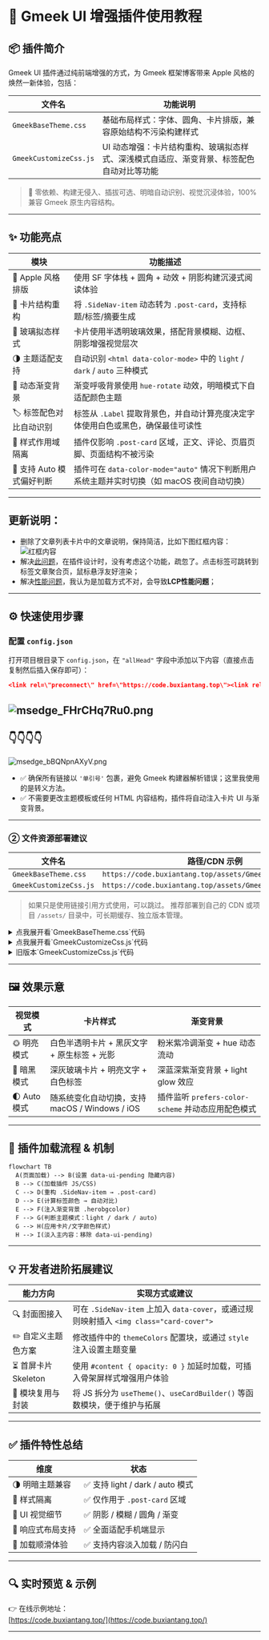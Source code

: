 
# 🍎 Gmeek UI 增强插件使用教程

## 📦 插件简介

Gmeek UI 插件通过纯前端增强的方式，为 Gmeek 框架博客带来 Apple 风格的焕然一新体验，包括：

| 文件名                   | 功能说明                                                                 |
|--------------------------|--------------------------------------------------------------------------|
| `GmeekBaseTheme.css`     | 基础布局样式：字体、圆角、卡片排版，兼容原始结构不污染构建样式                          |
| `GmeekCustomizeCss.js`   | UI 动态增强：卡片结构重构、玻璃拟态样式、深浅模式自适应、渐变背景、标签配色自动对比等功能       |

> 🧠 零依赖、构建无侵入、插拔可选、明暗自动识别、视觉沉浸体验，100% 兼容 Gmeek 原生内容结构。

---

## ✨ 功能亮点

| 模块                    | 功能描述                                                                 |
|-------------------------|--------------------------------------------------------------------------|
| 🍏 Apple 风格排版         | 使用 SF 字体栈 + 圆角 + 动效 + 阴影构建沉浸式阅读体验                                  |
| 🧱 卡片结构重构           | 将 `.SideNav-item` 动态转为 `.post-card`，支持标题/标签/摘要生成                    |
| 🧊 玻璃拟态样式           | 卡片使用半透明玻璃效果，搭配背景模糊、边框、阴影增强视觉层次                              |
| 🌗 主题适配支持           | 自动识别 `<html data-color-mode>` 中的 `light` / `dark` / `auto` 三种模式             |
| 🌈 动态渐变背景           | 渐变呼吸背景使用 `hue-rotate` 动效，明暗模式下自适配颜色主题                                  |
| 🏷️ 标签配色对比自动识别    | 标签从 `.Label` 提取背景色，并自动计算亮度决定字体使用白色或黑色，确保最佳可读性                    |
| 🧼 样式作用域隔离         | 插件仅影响 `.post-card` 区域，正文、评论、页眉页脚、页面结构不被污染                            |
| 🎯 支持 Auto 模式偏好判断 | 插件可在 `data-color-mode="auto"` 情况下判断用户系统主题并实时切换（如 macOS 夜间自动切换） |

---

## 更新说明：
- 删除了文章列表卡片中的文章说明，保持简洁，比如下图红框内容：![红框内容](https://camo.githubusercontent.com/82575d548c7c3e465af4876772a3e6e9f6b9c30c627ee91a2aed2e95440396f0/68747470733a2f2f66696c65732e636174626f782e6d6f652f396e376876382e706e67)
-  解决[此问题](https://github.com/tiengming/tiengming.github.io/issues/19#issuecomment-3281147970)，在插件设计时，没有考虑这个功能，疏忽了。点击标签可跳转到标签文章聚合页，鼠标悬浮友好渲染；
- 解决[性能问题](https://github.com/tiengming/tiengming.github.io/issues/19#issuecomment-3289496357)，我认为是加载方式不对，会导致**LCP性能问题**；

---

## ⚙️ 快速使用步骤

###  配置 `config.json`

打开项目根目录下 `config.json`，在 `"allHead"` 字段中添加以下内容（直接点击复制然后插入保存即可）：

```json
<link rel=\"preconnect\" href=\"https://code.buxiantang.top\"><link rel=\"preconnect\" href=\"https://blog.meekdai.com\"><link rel=\"stylesheet\" href=\"https://code.buxiantang.top/assets/GmeekBaseTheme.css\"><script src=\"https://code.buxiantang.top/assets/GmeekCustomizeCss.js\"></script>
```
![msedge_FHrCHq7Ru0.png](https://pick.buxiantang.top/rest/bMdZyXK.png)
---
👇👇👇👇
---
![msedge_bBQNpnAXyV.png](https://pick.buxiantang.top/rest/djkxyXK.png)

- ✅ 确保所有链接以 `'单引号'` 包裹，避免 Gmeek 构建器解析错误；这里我使用的是转义方法。
- ✅ 不需要更改主题模板或任何 HTML 内容结构，插件将自动注入卡片 UI 与渐变背景。

---

### ② 文件资源部署建议

| 文件名                   | 路径/CDN 示例                                           |
|--------------------------|----------------------------------------------------------|
| `GmeekBaseTheme.css`     | `https://code.buxiantang.top/assets/GmeekBaseTheme.css` |
| `GmeekCustomizeCss.js`   | `https://code.buxiantang.top/assets/GmeekCustomizeCss.js` |

> 如果只是使用链接引用方式使用，可以跳过。
> 推荐部署到自己的 CDN 或项目 `/assets/` 目录中，可长期缓存、独立版本管理。
<details>
  <summary>点我展开看`GmeekBaseTheme.css`代码</summary>

```Css
/* 🍏 Gmeek Apple 风格基础布局与排版样式 */
body {
  font-family: -apple-system, BlinkMacSystemFont, "San Francisco", "Helvetica Neue", sans-serif;
  background: transparent;
  color: inherit;
  max-width: 960px;
  margin: auto;
  padding: 24px;
  line-height: 1.6;
  transition: background 0.3s ease;
}

.post-card {
  display: flex;
  flex-direction: column;
  border-radius: 20px;
  padding: 20px 24px;
  margin-bottom: 20px;
  box-shadow: 0 8px 24px rgba(0,0,0,0.1);
  background: rgba(255, 255, 255, 0.2);
  backdrop-filter: blur(16px);
  -webkit-backdrop-filter: blur(16px);
  border: 1px solid rgba(255, 255, 255, 0.15);
  text-decoration: none;
  transition: all 0.3s ease;
}

.post-card:hover {
  transform: translateY(-4px) scale(1.015);
  box-shadow: 0 12px 32px rgba(0, 0, 0, 0.15);
}

.post-meta {
  display: flex;
  flex-wrap: wrap;
  gap: 8px;
  font-size: 13px;
  margin-bottom: 10px;
}

.post-tag {
  border-radius: 999px;
  padding: 3px 10px;
  font-weight: 500;
  margin-right: 6px;
}

.post-title {
  font-size: 18px;
  font-weight: 600;
  margin-bottom: 10px;
}

.post-summary {
  font-size: 14.5px;
  line-height: 1.6;
}

```

</details>


<details>
  <summary>点我展开看`GmeekCustomizeCss.js`代码</summary>

```Js
(function () {
  // 严格的重复执行保护
  if (window.__TiengmingModernized) {
    return;
  }
  
  console.log("🍏 TiengmingModern 插件启动中... https://code.buxiantang.top/");

  const themeColors = {
    light: {
      bgGradient: "linear-gradient(135deg, #f4f4f4, #fef2f2, #f4f0ff)",
      cardBg: "rgba(255,255,255,0.25)",
      cardBorder: "1px solid rgba(255,255,255,0.2)",
      title: "#1c1c1e",
      meta: "#888"
    },
    dark: {
      bgGradient: "linear-gradient(135deg, #1a1a2b, #222c3a, #2e3950)",
      cardBg: "rgba(32,32,32,0.3)",
      cardBorder: "1px solid rgba(255,255,255,0.08)",
      title: "#eee",
      meta: "#bbb"
    }
  };

  function getEffectiveMode() {
    const raw = document.documentElement.getAttribute("data-color-mode");
    if (raw === "light" || raw === "dark") return raw;
    return window.matchMedia("(prefers-color-scheme: dark)").matches ? "dark" : "light";
  }

  function getTextColor(bg) {
    const rgb = bg.match(/\d+/g);
    if (!rgb) return "#fff";
    const [r, g, b] = rgb.map(Number);
    const l = (0.299 * r + 0.587 * g + 0.114 * b) / 255;
    return l > 0.6 ? "#000" : "#fff";
  }

  // 标签点击处理函数
  window.handleTagClick = function(event, tagName) {
    event.preventDefault();
    event.stopPropagation();
    const tagUrl = `tag.html#${encodeURIComponent(tagName)}`;
    window.location.href = tagUrl;
  };

  // 初始化背景和样式
  function initializeBackground() {
    const existingBg = document.querySelector('.herobgcolor');
    if (existingBg) existingBg.remove();

    const bg = document.createElement("div");
    bg.className = "herobgcolor";
    document.body.appendChild(bg);

    const existingStyle = document.querySelector('#tiengming-modern-styles');
    if (existingStyle) existingStyle.remove();

    const style = document.createElement("style");
    style.id = 'tiengming-modern-styles';
    style.textContent = `
      .herobgcolor {
        position: fixed;
        top: 0; left: 0;
        width: 100vw; height: 100vh;
        z-index: -1;
        background-size: 600% 600%;
        animation: hueflow 30s ease infinite;
        transition: background 0.6s ease;
      }
      @keyframes hueflow {
        0% { filter: hue-rotate(0deg); background-position: 0% 50%; }
        50% { filter: hue-rotate(180deg); background-position: 100% 50%; }
        100% { filter: hue-rotate(360deg); background-position: 0% 50%; }
      }
      .post-tag {
        cursor: pointer;
        transition: all 0.2s ease;
        border-radius: 4px;
        padding: 2px 6px;
        margin-right: 4px;
        font-size: 0.8em;
        display: inline-block;
      }
      .post-tag:hover {
        transform: translateY(-1px);
        box-shadow: 0 2px 8px rgba(0,0,0,0.15);
        opacity: 0.8;
      }
    `;
    document.head.appendChild(style);
    return bg;
  }

  const bg = initializeBackground();

  function applyTheme() {
    const mode = getEffectiveMode();
    const theme = themeColors[mode];

    if (bg) bg.style.background = theme.bgGradient;

    document.querySelectorAll(".post-card").forEach(card => {
      card.style.background = theme.cardBg;
      card.style.border = theme.cardBorder;
      card.style.backdropFilter = "blur(16px)";
      card.style.webkitBackdropFilter = "blur(16px)";
      card.style.boxShadow = "0 8px 24px rgba(0,0,0,0.12)";

      const title = card.querySelector(".post-title");
      const meta = card.querySelector(".post-meta");

      if (title) title.style.color = theme.title;
      if (meta) meta.style.color = theme.meta;
    });

    ["#header", "#footer"].forEach(sel => {
      const el = document.querySelector(sel);
      if (el) el.style.color = mode === "dark" ? "#ddd" : "";
    });
  }

  // 主题监听器
  if (document.documentElement.getAttribute("data-color-mode") === "auto") {
    window.matchMedia("(prefers-color-scheme: dark)").addEventListener("change", applyTheme);
  }

  new MutationObserver(applyTheme).observe(document.documentElement, {
    attributes: true,
    attributeFilter: ["data-color-mode"]
  });



  function rebuildCards() {
    // 查找所有可能的文章容器
    const possibleSelectors = [
      '.SideNav-item',
      '.Box-row', 
      '.d-flex',
      '.listTitle',
      '.Label',
      '[class*="SideNav"]',
      '[class*="Box"]',
      '[class*="list"]',
      'article',
      '.post',
      '[href*=".html"]'
    ];
    
    possibleSelectors.forEach(selector => {
      const elements = document.querySelectorAll(selector);
      if (elements.length > 0) {
        if (elements.length <= 5) {
          elements.forEach((el, i) => {
            if (el.textContent && el.textContent.length < 100) {
            }
          });
        }
      }
    });

    // 查找包含 listTitle 的父元素
    const listTitles = document.querySelectorAll('.listTitle');
    if (listTitles.length > 0) {
      listTitles.forEach((title, i) => {
      });
    }

    let sideNavItems = document.querySelectorAll(".SideNav-item");
    
    // 如果没找到，尝试通过 listTitle 找父元素
    if (sideNavItems.length === 0 && listTitles.length > 0) {
      // 假设 listTitle 的父元素就是我们要找的容器
      const parents = Array.from(listTitles).map(title => {
        // 找到有href属性的祖先元素
        let current = title.parentElement;
        while (current && !current.getAttribute('href')) {
          current = current.parentElement;
          if (current === document.body) break;
        }
        return current;
      }).filter(Boolean);
      
      if (parents.length > 0) {
        sideNavItems = parents;
      }
    }
    
    if (sideNavItems.length === 0) {
      setTimeout(rebuildCards, 1000);
      return;
    }


    sideNavItems.forEach((card, i) => {
      // 从href中提取文章标题作为备用方案
      let title = card.querySelector(".listTitle")?.innerText;
      if (!title) {
        // 如果没有listTitle，从href中提取文件名作为标题
        const href = card.getAttribute("href") || "";
        const filename = href.split('/').pop()?.replace('.html', '') || "未命名文章";
        title = filename.replace(/-/g, ' ').replace(/\b\w/g, l => l.toUpperCase());
      }
      const link = card.getAttribute("href");
      const labels = [...card.querySelectorAll(".Label")];
      const time = labels.find(el => /^\d{4}/.test(el.textContent.trim()))?.textContent.trim() || "";

      const tags = labels.filter(el => el.textContent.trim() !== time).map(el => {
        const tag = el.textContent.trim();
        const bg = el.style.backgroundColor || "#999";
        const fg = getTextColor(bg);
        return `<span class="post-tag" style="background-color:${bg};color:${fg}" data-tag="${tag}" onclick="handleTagClick(event, '${tag}')">${tag}</span>`;
      }).join("");

      const newCard = document.createElement("a");
      newCard.href = link;
      newCard.className = "post-card";
      newCard.style.animationDelay = `${i * 60}ms`;
      newCard.innerHTML = `
        <div class="post-meta">${tags}<span class="post-date">${time}</span></div>
        <h2 class="post-title">${title}</h2>
      `;
      card.replaceWith(newCard);
    });

    applyTheme();
  }

  // 增强的DOM准备检查
  function whenReady(callback) {
    if (document.readyState === 'complete') {
      setTimeout(callback, 100);
    } else if (document.readyState === 'interactive') {
      setTimeout(callback, 300);
    } else {
      document.addEventListener('DOMContentLoaded', function() {
        setTimeout(callback, 200);
      });
      window.addEventListener('load', function() {
        setTimeout(callback, 100);
      });
    }
  }

  // 执行主逻辑
  whenReady(() => {
    rebuildCards();
    // 标记完成 - 放在最前面，避免重复执行
    window.__TiengmingModernized = true;
    console.log("🍏 TiengmingModern 插件加载完成");
  });

  // 页面可见性监听 - 简化逻辑，只处理样式重新应用
  document.addEventListener('visibilitychange', function() {
    if (!document.hidden && window.__TiengmingModernized) {
      const existingCards = document.querySelector('.post-card');
      const existingBg = document.querySelector('.herobgcolor');
      
      if (existingCards && !existingBg) {
        initializeBackground();
        applyTheme();
      }
    }
  });

})();
```

</details>


<details>
  <summary>旧版本`GmeekCustomizeCss.js`代码</summary>

```Js
(function () {
  if (window.__TiengmingModernized) return;
  window.__TiengmingModernized = true;
  console.log("🍏 TiengmingModern 插件已启用 https://code.buxiantang.top/");

  const themeColors = {
    light: {
      bgGradient: "linear-gradient(135deg, #f4f4f4, #fef2f2, #f4f0ff)",
      cardBg: "rgba(255,255,255,0.25)",
      cardBorder: "1px solid rgba(255,255,255,0.2)",
      title: "#1c1c1e",
      summary: "#444",
      meta: "#888"
    },
    dark: {
      bgGradient: "linear-gradient(135deg, #1a1a2b, #222c3a, #2e3950)",
      cardBg: "rgba(32,32,32,0.3)",
      cardBorder: "1px solid rgba(255,255,255,0.08)",
      title: "#eee",
      summary: "#aaa",
      meta: "#bbb"
    }
  };

  function getEffectiveMode() {
    const raw = document.documentElement.getAttribute("data-color-mode");
    if (raw === "light" || raw === "dark") return raw;
    return window.matchMedia("(prefers-color-scheme: dark)").matches ? "dark" : "light";
  }

  function getTextColor(bg) {
    const rgb = bg.match(/\d+/g);
    if (!rgb) return "#fff";
    const [r, g, b] = rgb.map(Number);
    const l = (0.299 * r + 0.587 * g + 0.114 * b) / 255;
    return l > 0.6 ? "#000" : "#fff";
  }

  const bg = (() => {
    const el = document.createElement("div");
    el.className = "herobgcolor";
    document.body.appendChild(el);
    const style = document.createElement("style");
    style.textContent = `
      .herobgcolor {
        position: fixed;
        top: 0; left: 0;
        width: 100vw; height: 100vh;
        z-index: -1;
        background-size: 600% 600%;
        animation: hueflow 30s ease infinite;
        transition: background 0.6s ease;
      }
      @keyframes hueflow {
        0% { filter: hue-rotate(0deg); background-position: 0% 50%; }
        50% { filter: hue-rotate(180deg); background-position: 100% 50%; }
        100% { filter: hue-rotate(360deg); background-position: 0% 50%; }
      }
    `;
    document.head.appendChild(style);
    return el;
  })();

  function applyTheme() {
    const mode = getEffectiveMode();
    const theme = themeColors[mode];

    bg.style.background = theme.bgGradient;

    document.querySelectorAll(".post-card").forEach(card => {
      card.style.background = theme.cardBg;
      card.style.border = theme.cardBorder;
      card.style.backdropFilter = "blur(16px)";
      card.style.webkitBackdropFilter = "blur(16px)";
      card.style.boxShadow = "0 8px 24px rgba(0,0,0,0.12)";

      const title = card.querySelector(".post-title");
      const summary = card.querySelector(".post-summary");
      const meta = card.querySelector(".post-meta");

      if (title) title.style.color = theme.title;
      if (summary) summary.style.color = theme.summary;
      if (meta) meta.style.color = theme.meta;
    });

    ["#header", "#footer"].forEach(sel => {
      const el = document.querySelector(sel);
      if (el) el.style.color = mode === "dark" ? "#ddd" : "";
    });
  }

  if (document.documentElement.getAttribute("data-color-mode") === "auto") {
    window.matchMedia("(prefers-color-scheme: dark)").addEventListener("change", applyTheme);
  }

  new MutationObserver(applyTheme).observe(document.documentElement, {
    attributes: true,
    attributeFilter: ["data-color-mode"]
  });

  function rebuildCards() {
    document.querySelectorAll(".SideNav-item").forEach((card, i) => {
      const title = card.querySelector(".listTitle")?.innerText || "未命名文章";
      const link = card.getAttribute("href");
      const labels = [...card.querySelectorAll(".Label")];
      const time = labels.find(el => /^\d{4}/.test(el.textContent.trim()))?.textContent.trim() || "";

      const tags = labels.filter(el => el.textContent.trim() !== time).map(el => {
        const tag = el.textContent.trim();
        const bg = el.style.backgroundColor || "#999";
        const fg = getTextColor(bg);
        return `<span class="post-tag" style="background-color:${bg};color:${fg}">${tag}</span>`;
      }).join("");

      const summary = `本篇内容涵盖主题「${labels.map(x => x.textContent.trim()).join(" / ")}」，带你深入探索相关知识点。`;

      const newCard = document.createElement("a");
      newCard.href = link;
      newCard.className = "post-card";
      newCard.style.animationDelay = `${i * 60}ms`;
      newCard.innerHTML = `
        <div class="post-meta">${tags}<span class="post-date">${time}</span></div>
        <h2 class="post-title">${title}</h2>
        <p class="post-summary">${summary}</p>
      `;
      card.replaceWith(newCard);
    });

    applyTheme();
  }

  document.readyState === "loading"
    ? window.addEventListener("DOMContentLoaded", rebuildCards)
    : rebuildCards();

  document.documentElement.removeAttribute("data-ui-pending");
})();
```

</details>

---

## 🖼️ 效果示意

| 视觉模式     | 卡片样式                                    | 渐变背景                                     |
|--------------|---------------------------------------------|----------------------------------------------|
| 🌞 明亮模式   | 白色半透明卡片 + 黑灰文字 + 原生标签 + 光影    | 粉米紫冷调渐变 + hue 动态流动                         |
| 🌚 暗黑模式   | 深灰玻璃卡片 + 明亮文字 + 白色标签            | 深蓝深紫渐变背景 + light glow 效应                     |
| 🌓 Auto 模式  | 随系统变化自动切换，支持 macOS / Windows / iOS | 插件监听 `prefers-color-scheme` 并动态应用配色模式         |

---

## 🔧 插件加载流程 & 机制

```mermaid
flowchart TB
  A(页面加载) --> B(设置 data-ui-pending 隐藏内容)
  B --> C(加载插件 JS/CSS)
  C --> D(重构 .SideNav-item → .post-card)
  D --> E(计算标签颜色 → 自动对比)
  E --> F(注入渐变背景 .herobgcolor)
  F --> G(判断主题模式：light / dark / auto)
  G --> H(应用卡片/文字颜色样式)
  H --> I(淡入主内容：移除 data-ui-pending)
```

---

## 💡 开发者进阶拓展建议

| 能力方向       | 实现方式或建议                                                           |
|----------------|------------------------------------------------------------------------|
| 🔍 封面图接入     | 可在 `.SideNav-item` 上加入 `data-cover`，或通过规则映射插入 `<img class="card-cover">` |
| ✏️ 自定义主题色方案 | 修改插件中的 `themeColors` 配置块，或通过 `style` 注入设置主题变量                         |
| ⏳ 首屏卡片 Skeleton | 使用 `#content { opacity: 0 }` 加延时加载，可插入骨架屏样式增强用户体验                       |
| 🎨 模块复用与封装   | 将 JS 拆分为 `useTheme()`、`useCardBuilder()` 等函数模块，便于维护与拓展                        |

---

## ✅ 插件特性总结

| 维度             | 状态                         |
|------------------|------------------------------|
| 🌗 明暗主题兼容     | ✅ 支持 light / dark / auto 模式 |
| 🧼 样式隔离         | ✅ 仅作用于 `.post-card` 区域      |
| 💎 UI 视觉细节       | ✅ 阴影 / 模糊 / 圆角 / 渐变       |
| 📱 响应式布局支持     | ✅ 全面适配手机端显示               |
| 🚀 加载顺滑体验       | ✅ 支持内容淡入加载 / 防闪白       |

---

## 🔍 实时预览 & 示例

👉 在线示例地址：  
[https://code.buxiantang.top/](https://code.buxiantang.top/)



---

